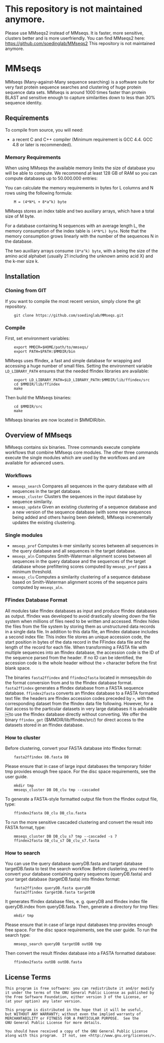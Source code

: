 # This repository is not maintained anymore. 
Please use MMseqs2 instead of MMseqs. It is faster, more sensitive, clusters better and is more userfriendly.
You can find MMseqs2 here: <https://github.com/soedinglab/MMseqs2> 
This repository is not maintained anymore. 

# MMseqs 
MMseqs (Many-against-Many sequence searching) is a software suite for very fast protein sequence searches and clustering of huge protein sequence data sets. 
MMseqs is around 1000 times faster than protein BLAST and sensitive enough to capture similarities down to less than 30% sequence identity.


## Requirements

To compile from source, you will need:

  * a recent C and C++ compiler (Minimum requirement is GCC 4.4. GCC 4.8 or later is recommended).

### Memory Requirements
When using MMseqs the available memory limits the size of database you will be able to compute. 
We recommend at least 128 GB of RAM so you can compute databases up to 50.000.000 entries:

You can calculate the memory requirements in bytes for L columns and N rows using the following formula:
        
        M = (4*N*L + 8*a^k) byte

MMseqs stores an index table and two auxiliary arrays, which have a total size of M byte.

For a database containing N sequences with an average length L, the memory consumption of the index table is `(4*N*L) byte`.
Note that the memory consumption grows linearly with the number of the sequences N in the database.

The two auxiliary arrays consume `(8*a^k) byte`, with a being the size of the amino acid alphabet (usually 21 including the unknown amino acid X) and the  k-mer size k.

## Installation
### Cloning from GIT
If you want to compile the most recent version, simply clone the git repository. 

        git clone https://github.com/soedinglab/MMseqs.git

### Compile 
First, set environment variables:

        export MMDIR=$HOME/path/to/mmseqs/
        export PATH=$PATH:$MMDIR/bin

MMseqs uses ffindex, a fast and simple database for wrapping and accessing a huge number of small files. Setting the environment variable `LD_LIBRARY_PATH` ensures that the needed ffindex libraries are available:

        export LD_LIBRARY_PATH=$LD_LIBRARY_PATH:$MMDIR/lib/ffindex/src
        cd $MMDIR/lib/ffindex
        make
 
Then build the MMseqs binaries:

        cd $MMDIR/src
        make

MMseqs binaries are now located in $MMDIR/bin.

## Overview of MMseqs
MMseqs contains six binaries. Three commands execute complete workflows that combine MMseqs core modules. 
The other three commands execute the single modules which are used by the workflows and are available for advanced users.

### Workflows
* `mmseqs_search` Compares all sequences in the query database with all sequences in the target database.
* `mmseqs_cluster` Clusters the sequences in the input database by sequence similarity.
* `mmseqs_update` Given an existing clustering of a sequence database and a new version of the sequence database (with some new sequences being added and others having been deleted), MMseqs incrementally updates the existing clustering.
### Single modules
* `mmseqs_pref` Computes k-mer similarity scores between all sequences in the query database and all sequences in the target database.
* `mmseqs_aln` Computes Smith-Waterman alignment scores between all sequences in the query database and the sequences of the target database whose prefiltering scores computed by `mmseqs_pref` pass a minimum threshold.
* `mmseqs_clu` Computes a similarity clustering of a sequence database based on Smith-Waterman alignment scores of the sequence pairs computed by `mmseqs_aln`.

### FFindex Database Format

All modules take ffindex databases as input and produce ffindex databases as output. ffindex was developed to avoid drastically slowing down the file system when millions of files need to be written and accessed. ffindex hides the files from the file system by storing them as unstructured data records in a single data file. In addition to this data file, an ffindex database includes a second index file: 
This index file stores an unique accession code, the start position in bytes of the data record in the FFindex data file and the length of the record for each file. When transforming a FASTA file with multiple sequences into an ffindex database, the accession code is the ID of the sequence parsed from the header. If no ID can be identified, the accession code is the whole header without the `>` character before the first blank space.

The binaries `fasta2ffindex` and `ffindex2fasta` located in mmseqs/bin do the format conversion from and to the ffindex database format. `fasta2ffindex` generates a ffindex database from a FASTA sequence database. `ffindex2fasta` converts an ffindex database to a FASTA formatted text file: the headers are ffindex accession codes preceded by `>`, with the corresponding dataset from the ffindex data file following.
However, for a fast access to the particular datasets in very large databases it is advisable￼to use the ffindex database directly without converting. We offer the binary `ffindex_get` ($MMDIR/lib/ffindex/src/) for direct access to the datasets stored in an ffindex database.


### How to cluster 
Before clustering, convert your FASTA database into ffindex format:

        fasta2ffindex DB.fasta DB

Please ensure that in case of large input databases the temporary folder tmp  provides enough free space.
For the disc space requirements, see the user guide. 

        mkdir tmp
        mmseqs_cluster DB DB_clu tmp --cascaded

To generate a FASTA-style formatted output file from the ffindex output file, type:

        ffindex2fasta DB_clu DB_clu.fasta

To run the more sensitive cascaded clustering and convert the result into FASTA format, type:

        mmseqs_cluster DB DB_clu_s7 tmp --cascaded -s 7
        ffindex2fasta DB_clu_s7 DB_clu_s7.fasta

### How to search
You can use the query database queryDB.fasta and target database targetDB.fasta to test the search workflow.
Before clustering, you need to convert your database containing query sequences (queryDB.fasta) and your target database (targetDB.fasta) into ffindex format:

        fasta2ffindex queryDB.fasta queryDB
        fasta2ffindex targetDB.fasta targetDB

It generates ffindex database files, e. g. queryDB and ffindex index file queryDB.index
from queryDB.fasta. Then, generate a directory for tmp files:

        mkdir tmp

Please ensure that in case of large input databases tmp provides enough free space.
For the disc space requirements, see the user guide.
To run the search type:

        mmseqs_search queryDB targetDB outDB tmp

Then convert the result ffindex database into a FASTA formatted database: 

        ffindex2fasta outDB outDB.fasta

## License Terms

    This program is free software: you can redistribute it and/or modify
    it under the terms of the GNU General Public License as published by
    the Free Software Foundation, either version 3 of the License, or
    (at your option) any later version.

    This program is distributed in the hope that it will be useful,
    but WITHOUT ANY WARRANTY; without even the implied warranty of
    MERCHANTABILITY or FITNESS FOR A PARTICULAR PURPOSE.  See the
    GNU General Public License for more details.

    You should have received a copy of the GNU General Public License
    along with this program.  If not, see <http://www.gnu.org/licenses/>.
